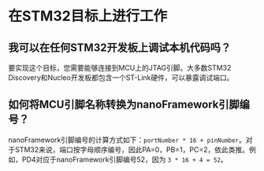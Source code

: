 # 在STM32目标上进行工作

## 我可以在任何STM32开发板上调试本机代码吗？

要实现这个目标，您需要能够连接到MCU上的JTAG引脚。大多数STM32 Discovery和Nucleo开发板都包含一个ST-Link硬件，可以暴露调试端口。

## 如何将MCU引脚名称转换为nanoFramework引脚编号？

nanoFramework引脚编号的计算方式如下：`portNumber * 16 + pinNumber`。对于STM32来说，端口按字母顺序编号，因此PA=0，PB=1，PC=2，依此类推。例如，PD4对应于nanoFramework引脚编号52，因为 `3 * 16 + 4 = 52`。